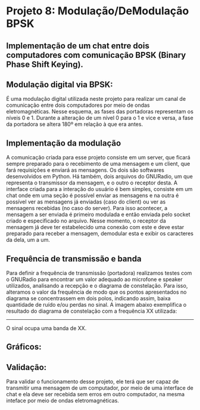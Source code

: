 # Projeto 8: Modulação/DeModulação BPSK

## Implementação de um chat entre dois computadores com comunicação BPSK (Binary Phase Shift Keying).

## Modulação digital via BPSK:
 É  uma modulação digital utilizada neste projeto para realizar um canal de comunicação entre dois computadores por meio de ondas eletromagnéticas. Nesse esquema, as fases das portadoras representam os níveis 0 e 1. Durante a alteração de um nível 0 para o 1 e vice e versa, a fase da portadora se altera 180º em relação à que era antes.

## Implementação da modulação

 A comunicação criada para esse projeto consiste em um server, que ficará sempre preparado para o recebimento de uma mensagem e um client, que fará requisições e enviará as mensagens. Os dois são softwares desenvolvidos em Python. Há também, dois arquivos do GNURadio, um que representa o transmissor da mensagem, e o outro o receptor desta. A interface criada para a interação do usuário é bem simples, consiste em um chat onde em uma seção é possível enviar as mensagens e na outra é possível ver as mensagens já enviadas (caso do client) ou ver as mensagens recebidas (no caso do server). Para isso acontecer, a mensagem a ser enviada é primeiro modulada e então enviada pelo socket criado e especificado no arquivo. Nesse momento, o receptor da mensagem já deve ter estabelecido uma conexão com este e deve estar preparado para receber a mensagem, demodular esta e exibir os caracteres da dela, um a um.

## Frequência de transmissão e banda

 Para definir a frequência de transmissão (portadora) realizamos testes com o GNURadio para encontrar um valor adequado ao microfone e speaker utilizados, analisando a recepção e o diagrama de constelação. Para isso, alteramos o valor da frequência de modo que os pontos apresentados no diagrama se concentrassem em dois polos, indicando assim, baixa quantidade de ruído e/ou perdas no sinal. A imagem abaixo exemplifica o resultado do diagrama de constelação com a frequência XX utilizada:

----------------------------------------------------------------------------------------

O sinal ocupa uma banda de XX.

## Gráficos:

## Validação:
 Para validar o funcionamento desse projeto, ele terá que ser capaz de transmitir uma mensagem de um computador, por meio de uma interface de chat e ela deve ser recebida sem erros em outro computador, na mesma inteface por meio de ondas eletromagnéticas.
